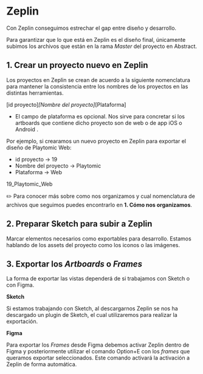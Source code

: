 # Zeplin

Con Zeplin conseguimos estrechar el gap entre diseño y desarrollo. 

Para garantizar que lo que está en Zeplin es el diseño final, únicamente subimos los archivos que están en la rama *Master* del proyecto en Abstract. 

## 1. Crear un proyecto nuevo en Zeplin

Los proyectos en Zeplin se crean de acuerdo a la siguiente nomenclatura para mantener la consistencia entre los nombres de los proyectos en las distintas herramientas.

[id proyecto]_[Nombre del proyecto]_[Plataforma]

- El campo de plataforma es opcional. Nos sirve para concretar si los artboards que contiene dicho proyecto son de web o de app iOS o Android .

 

Por ejemplo, si crearamos un nuevo proyecto en Zeplin para exportar el diseño de Playtomic Web:

- id proyecto → 19
- Nombre del proyecto → Playtomic
- Plataforma → Web

19_Playtomic_Web

 ✏️ Para conocer más sobre como nos organizamos y cual nomenclatura de archivos que seguimos puedes encontrarlo en **1. Cómo nos organizamos**.

## 2. Preparar Sketch para subir a Zeplin

Marcar elementos necesarios como exportables para desarrollo. Estamos hablando de los assets del proyecto como los iconos o las imágenes.

## 3. Exportar los *Artboards* o *Frames*

La forma de exportar las vistas dependerá de si trabajamos con Sketch o con Figma. 

**Sketch**

Si estamos trabajando con Sketch, al descargarnos Zeplin se nos ha descargado un plugin de Sketch, el cual utilizaremos para realizar la exportación. 

**Figma**

Para exportar los *Frames* desde Figma debemos activar Zeplin dentro de Figma y posteriormente utilizar el comando Option+E con los *frames* que queramos exportar seleccionados. Este comando activará la activación a Zeplin de forma automática.